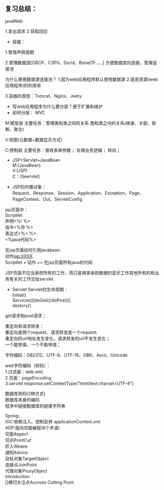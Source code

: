 复习总结：
---
javaWeb:

  1.发出请求
  2.获取回应
  
- 容器：
 
1.管理声明周期

2.管理数据源[DBCP、C3P0、Durid、BoneCP......]
     方便数据库的连接，管理连接池

   为什么使用数据源连接池？
   1.因为web应用程序默认使用数据源
   2.提高资源(web应用程序)的利用率
   
3.容器的类型：Tomcat、Nginx、Jeety

- 写web应用程序为什么要分层？便于扩展和维护
- 如何分层：
  MVC 
 
 M:模型层 主要任务：管理类和类之间的关系
  类和类之间的关系(继承、关联、依赖、聚合)

V:视图(元数据+数据显示方式)

C:控制层  主要任务：接收表单参数；
          处理业务逻辑；
          转向；
          
- JSP+Servlet+JavaBean <br/>
  M:(JavaBean)<br/>
  V:(JSP)<br/>
  C：(Seervlet)
  
-   JSP的内置对象：<br/>
    Request、Response、Session、Application、Exception、Page、PageContext、Out、ServletConfig

jsp页面中：<br/>
Scriptlet:<br/>声明<%! %><br/>
   指令<%@ %><br/>表达式<%= %>
   <br/><%java代码%><br/>
   
在jsp页面如何引用javabean:<br/>
   动作<jsp:XXXX><br/>
   Scriptlet + 动作 == 在jsp页面所有java的代码
   
   JSP页面不应当承担所有的工作，而只是用来承担数据的显示工作其他所有的和业务有关的工作交给servlet
   
-   Servlet
    Servlet的生命周期：<br/>
    Initial()<br/>
    Services()[doGet()/doPost()]<br/>
    destory()
    
 get请求和post请求：
     
重定向和请求转发：<br/>
 重定向是两个request、请求转发是一个request;<br/>
 重定向的url地址发生变化，请求转发的url不发生变化；<br/>
 一个能带值，一个不能带值；

字符编码：GB2312、UTF-8、UTF-16、GBK、Ascii、Unicode

web字符编码（转码）： <br/>1.过滤器：web.xml;<br/>
2.页面：pageEncoding<br/>
3.servlet response.setContextType("html/text;charset=UTF-8")

数据库转码(2种方式)<br/>
 数据库本身的编码<br/> 程序中链接数据库的链接字符串
 
Spring:<br/>
 IOC:依赖注入、控制反转  applicationContext.xml<br/>
 AOP:面向切面编程(8个术语)<br/>
     切面Aspect<br/>
     切点PointCut<br/>
     织入Weave<br/>
     通知Advice<br/>
     目标对象TargetObject<br/>
     连接点JoinPoint<br/>
     代理对象ProxyObject<br/>
     Introduction<br/>
     []横切关注点Accross Cutting Point
     